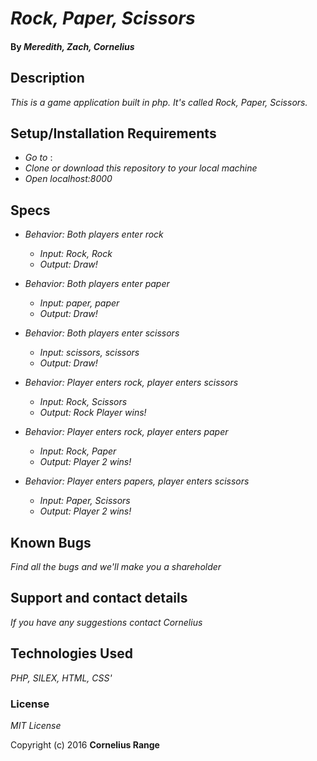 # _Rock, Paper, Scissors_

#### By _**Meredith, Zach, Cornelius**_

## Description

_This is a game application built in php. It's called Rock, Paper, Scissors._


## Setup/Installation Requirements

* _Go to_ :  
* _Clone or download this repository to your local machine_
* _Open localhost:8000_

## Specs

* _Behavior: Both players enter rock_
  * _Input: Rock, Rock_
  * _Output: Draw!_

* _Behavior: Both players enter paper_
  * _Input: paper, paper_
  * _Output: Draw!_

* _Behavior: Both players enter scissors_
  * _Input: scissors, scissors_
  * _Output: Draw!_

* _Behavior: Player enters rock, player enters scissors_
  * _Input: Rock, Scissors_
  * _Output: Rock Player  wins!_

* _Behavior: Player enters rock, player enters paper_
  * _Input: Rock, Paper_
  * _Output: Player 2 wins!_

* _Behavior: Player enters papers, player enters scissors_
  * _Input: Paper, Scissors_
  * _Output: Player 2 wins!_



## Known Bugs

_Find all the bugs and we'll make you a shareholder_

## Support and contact details

_If you have any suggestions contact Cornelius_

## Technologies Used

_PHP, SILEX, HTML, CSS'_

### License

*MIT License*

Copyright (c) 2016 **Cornelius Range**
